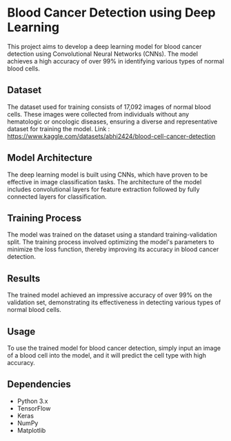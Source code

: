 # Blood Cancer Detection using Deep Learning

This project aims to develop a deep learning model for blood cancer detection using Convolutional Neural Networks (CNNs). The model achieves a high accuracy of over 99% in identifying various types of normal blood cells.

## Dataset

The dataset used for training consists of 17,092 images of normal blood cells. These images were collected from individuals without any hematologic or oncologic diseases, ensuring a diverse and representative dataset for training the model.
Link : https://www.kaggle.com/datasets/abhi2424/blood-cell-cancer-detection

## Model Architecture

The deep learning model is built using CNNs, which have proven to be effective in image classification tasks. The architecture of the model includes convolutional layers for feature extraction followed by fully connected layers for classification.

## Training Process

The model was trained on the dataset using a standard training-validation split. The training process involved optimizing the model's parameters to minimize the loss function, thereby improving its accuracy in blood cancer detection.

## Results

The trained model achieved an impressive accuracy of over 99% on the validation set, demonstrating its effectiveness in detecting various types of normal blood cells.

## Usage

To use the trained model for blood cancer detection, simply input an image of a blood cell into the model, and it will predict the cell type with high accuracy.

## Dependencies

- Python 3.x
- TensorFlow
- Keras
- NumPy
- Matplotlib
